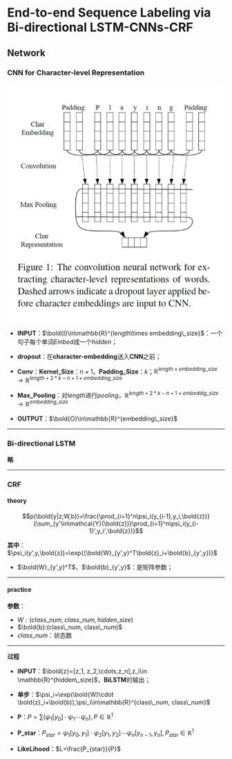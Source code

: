 # End-to-end Sequence Labeling via Bi-directional LSTM-CNNs-CRF

## Network

### CNN for Character-level Representation



<img src="md_pic\CNN.png" alt="image-20201022200229254" style="zoom:80%;" />

* **INPUT**：$\bold{I}\in\mathbb{R}^{length\times embedding\_size}$：一个句子每个单词*Embed*成一个*hidden*；

* **dropout**：在**character-embedding**送入**CNN**之前；
* **Conv**：**Kernel_Size**：$n\times1$，**Padding_Size**：$k$；$\mathbb{R}^{length\times embedding\_size}\to \mathbb{R}^{length+2*k-n+1\times embedding\_size}$
* **Max_Pooling**：对*length*进行*pooling*，$\mathbb{R}^{length+2*k-n+1\times embeddig\_size}\to \mathbb{R}^{embedding\_size}$
* **OUTPUT**：$\bold{O}\in\mathbb{R}^{embedding\_size}$

****

### Bi-directional LSTM

**略**

****

### CRF

#### theory

$$p(\bold{y|z;W,b})=\frac{\prod_{i=1}^n\psi_i(y_{i-1},y_i,\bold{z})}{\sum_{y'\in\mathcal{Y}(\bold{z})}\prod_{i=1}^n\psi_i(y_{i-1}',y_i',\bold{z})}$$

**其中**：$\psi_i(y',y,\bold{z})=\exp{(\bold{W}_{y',y}^T\bold{z}_i+\bold{b}_{y',y})}$

* $\bold{W}_{y',y}^T$，$\bold{b}_{y',y}$：是矩阵参数；

****

#### practice

**参数**：

* $W:(class\_num, class\_num, hidden\_size)$
* $\bold{b}:(class\_num, class\_num)$
* $class\_num$：状态数

***

**过程**

* **INPUT**：$\bold{z}=[z_1, z_2,\cdots,z_n],z_i\in \mathbb{R}^{hidden\_size}$，**BiLSTM**的输出；
* **单步**：$\psi_i=\exp(\bold{W}\cdot \bold{z}_i+\bold{b}),\psi_i\in\mathbb{R}^{class\_num, class\_num}$
* **P**：$P=\sum(\psi_1[y_0]\cdot \psi_1\cdots \psi_n),P\in\mathbb{R}^{1}$

* **P_star**：$P_{star}=\psi_1[y_0,y_1]\cdot \psi_2[y_1,y_2]\cdots \psi_n[y_{n-1},y_n],P_{star}\in\mathbb{R}^1$
* **LikeLihood**：$L=\frac{P_{star}}{P}$

~~~

~~~

